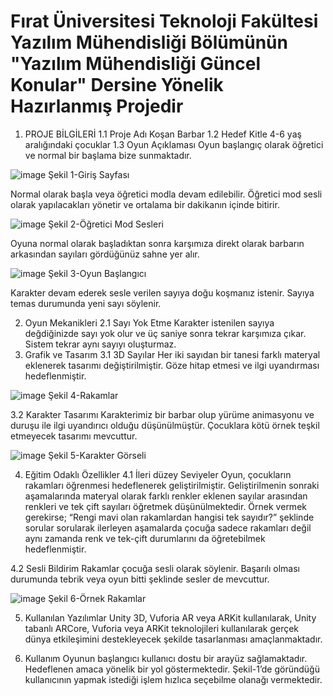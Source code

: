 # Fırat Üniversitesi Teknoloji Fakültesi Yazılım Mühendisliği Bölümünün "Yazılım Mühendisliği Güncel Konular" Dersine Yönelik Hazırlanmış Projedir 


1.	PROJE BİLGİLERİ
  1.1	Proje Adı 
    Koşan Barbar
  1.2	Hedef Kitle
    4-6 yaş aralığındaki çocuklar
  1.3	Oyun Açıklaması
    Oyun başlangıç olarak öğretici ve normal bir başlama bize sunmaktadır.

![image](https://github.com/BurakErkemen/AR_Project/assets/84676805/59092db1-ff4e-4650-8885-c9ae9f53d8e0)
    Şekil 1-Giriş Sayfası


Normal olarak başla veya öğretici modla devam edilebilir. Öğretici mod sesli olarak yapılacakları yönetir ve ortalama bir dakikanın içinde bitirir.

![image](https://github.com/BurakErkemen/AR_Project/issues/2#issue-2103691381)
    Şekil 2-Öğretici Mod Sesleri

Oyuna normal olarak başladıktan sonra karşımıza direkt olarak barbarın arkasından sayıları gördüğünüz sahne yer alır.

![image](https://github.com/BurakErkemen/AR_Project/assets/84676805/cf91d396-fa8f-4ee0-942f-52f8ea2b8a04)
    Şekil 3-Oyun Başlangıcı

Karakter devam ederek sesle verilen sayıya doğu koşmanız istenir. Sayıya temas durumunda yeni sayı söylenir.

2.	Oyun Mekanikleri
  2.1	Sayı Yok Etme
    Karakter istenilen sayıya değdiğinizde sayı yok olur ve üç saniye sonra tekrar karşımıza çıkar. Sistem tekrar aynı sayıyı oluşturmaz. 
3.	Grafik ve Tasarım
  3.1	 3D Sayılar
    Her iki sayıdan bir tanesi farklı materyal eklenerek tasarımı değiştirilmiştir. Göze hitap etmesi ve ilgi uyandırması hedeflenmiştir. 


![image](https://github.com/BurakErkemen/AR_Project/assets/84676805/ea356129-0452-497a-b51a-4cd6d1ccfeaa)
    Şekil 4-Rakamlar

  3.2	Karakter Tasarımı
    Karakterimiz bir barbar olup yürüme animasyonu ve duruşu ile ilgi uyandırıcı olduğu düşünülmüştür. Çocuklara kötü örnek teşkil etmeyecek tasarımı mevcuttur. 


![image](https://github.com/BurakErkemen/AR_Project/assets/84676805/108dcec7-ce85-4cef-9863-8d7c01c8f839)
    Şekil 5-Karakter Görseli

4.	Eğitim Odaklı Özellikler
  4.1	İleri düzey Seviyeler
    Oyun, çocukların rakamları öğrenmesi hedeflenerek geliştirilmiştir. Geliştirilmenin sonraki aşamalarında materyal olarak farklı renkler eklenen sayılar arasından renkleri ve tek çift sayıları öğretmek düşünülmektedir. Örnek vermek       gerekirse;
    “Rengi mavi olan rakamlardan hangisi tek sayıdır?” şeklinde sorular sorularak ilerleyen aşamalarda çocuğa sadece rakamları değil aynı zamanda renk ve tek-çift durumlarını da öğretebilmek hedeflenmiştir.

  4.2 Sesli Bildirim
    Rakamlar çocuğa sesli olarak söylenir. Başarılı olması durumunda tebrik veya oyun bitti şeklinde sesler de mevcuttur.

![image](https://github.com/BurakErkemen/AR_Project/assets/84676805/0d426a39-495b-4acd-b518-424601c26839)
    Şekil 6-Örnek Rakamlar

5.	Kullanılan Yazılımlar
  Unity 3D, Vuforia AR veya ARKit kullanılarak, Unity tabanlı ARCore, Vuforia veya ARKit teknolojileri kullanılarak gerçek dünya etkileşimini destekleyecek şekilde tasarlanması amaçlanmaktadır.

6.	Kullanım
  Oyunun başlangıcı kullanıcı dostu bir arayüz sağlamaktadır. Hedeflenen amaca yönelik bir yol göstermektedir. Şekil-1’de göründüğü kullanıcının yapmak istediği işlem hızlıca seçebilme olanağı vermektedir.
